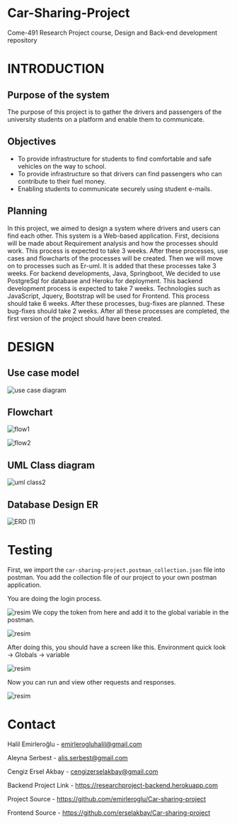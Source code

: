 # Car-Sharing-Project
Come-491 Research Project course, Design and Back-end development repository
# INTRODUCTION
## Purpose of the system
The purpose of this project is to gather the drivers and passengers of the university students on a platform and enable them to communicate.
## Objectives
-	To provide infrastructure for students to find comfortable and safe vehicles on the way to school.
-	To provide infrastructure so that drivers can find passengers who can contribute to their fuel money.
-	Enabling students to communicate securely using student e-mails.
## Planning
In this project, we aimed to design a system where drivers and users can find each other. This system is a Web-based application.
First, decisions will be made about Requirement analysis and how the processes should work. This process is expected to take 3 weeks. 
After these processes, use cases and flowcharts of the processes will be created. Then we will move on to processes such as Er-uml. 
It is added that these processes take 3 weeks. For backend developments, Java, Springboot,
We decided to use PostgreSql for database and Heroku for deployment. This backend development process is expected to take 7 weeks. 
Technologies such as JavaScript, Jquery, Bootstrap will be used for Frontend. This process should take 6 weeks. After these processes,
bug-fixes are planned. These bug-fixes should take 2 weeks. After all these processes are completed, the first version of the project should have been created.

# DESIGN
## Use case model
![use case diagram](https://user-images.githubusercontent.com/52790536/153595727-80d6e244-6853-407b-9a2c-aff39b84b3e5.jpg)


## Flowchart

![flow1](https://user-images.githubusercontent.com/52790536/153595529-e26b6a8e-51d5-4ed4-aa79-8a88e8ff5066.jpg)


![flow2](https://user-images.githubusercontent.com/52790536/153595588-225bab8a-995a-4c33-ad07-60231f749091.jpg)

## UML Class diagram

![uml class2](https://user-images.githubusercontent.com/52790536/153596066-e8a626a0-bfb8-4779-a879-59941670db05.jpg)

## Database Design ER


![ERD (1)](https://user-images.githubusercontent.com/52790536/153596366-914dfcae-5423-4cbf-8574-54510999cd4a.jpg)

# Testing

First, we import the `car-sharing-project.postman_collection.json` file into postman. You add the collection file of our project to your own postman application.

You are doing the login process.

![resim](https://user-images.githubusercontent.com/52790536/153720947-2d9bb94b-e8b2-4a58-87d7-a9d9a333d859.png)
We copy the token from here and add it to the global variable in the postman.

![resim](https://user-images.githubusercontent.com/52790536/153721118-e2d4734b-566f-428e-9ac0-d3032dfe0ab2.png)

After doing this, you should have a screen like this. Environment quick look -> Globals -> variable

![resim](https://user-images.githubusercontent.com/52790536/153721184-d5a77269-195c-41b9-a6bd-a83159d3cda8.png)

Now you can run and view other requests and responses.

![resim](https://user-images.githubusercontent.com/52790536/153721320-803cc8b1-d1a2-403d-b76a-91f7cd67a7be.png)

# Contact 
Halil Emirleroğlu - emirlerogluhalil@gmail.com

Aleyna Serbest - alis.serbest@gmail.com

Cengiz Ersel Akbay - cengizerselakbay@gmail.com 

Backend Project Link - https://researchproject-backend.herokuapp.com

Project Source - https://github.com/emirleroglu/Car-sharing-project

Frontend Source - https://github.com/erselakbay/Car-sharing-project



















